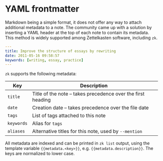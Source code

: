 # YAML frontmatter

Markdown being a simple format, it does not offer any way to attach additional
metadata to a note. The community came up with a solution by inserting a YAML
header at the top of each note to contain its metadata. This method is widely
supported among Zettelkasten software, including `zk`.

```yaml
---
title: Improve the structure of essays by rewriting
date: 2011-05-16 09:58:57
keywords: [writing, essay, practice]
---
```

`zk` supports the following metadata:

| Key        | Description                                                 |
| ---------- | ----------------------------------------------------------- |
| `title`    | Title of the note – takes precedence over the first heading |
| `date`     | Creation date – takes precedence over the file date         |
| `tags`     | List of tags attached to this note                          |
| `keywords` | Alias for `tags`                                            |
| `aliases`  | Alternative titles for this note, used by `--mention`       |

All metadata are indexed and can be printed in `zk list` output, using the
template variable `{{metadata.<key>}}`, e.g. `{{metadata.description}}`. The
keys are normalized to lower case.
